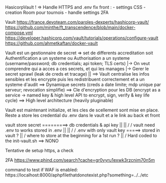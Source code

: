 HasicorpVault ! => Handle HTTPS and .env
fix front :
	- settings CSS
	- creation Room pour tournois
	- handle settings
2FA

Vault
https://france.devoteam.com/paroles-dexperts/hashicorp-vault/
https://github.com/minthe/ft_transcendence/blob/main/docker-compose.yml
https://developer.hashicorp.com/vault/tutorials/operations/configure-vault
https://github.com/ahmetkaftan/docker-vault

Vault est un gestionnaire de secret => set de differents accreditation soit Authentification a un systeme ou Authorisation a un systeme (username/password; db credentials; api token; TLS certs)
|-> On veut comprendre qui a acces a ces secrets, et qui les manages
|-> Gerer le secret sprawl (leak de creds et tracage)
||
==> Vault centralise les infos sensibles et les encrypte puis les redistribuent correctement et a un systeme d'audit
==> Dynamique secrets (creds a date limite; mdp unique par serveur; revocation simplifie)
==> Cle d'encryption pour les DB (encrypt as a service -> named key & high level API to encrypt, sign, verify & key life cycle)
==> High level architecture (heavily pluginable)

Vault est maintenant initialize, et les cles de scellement sont mise en place. Reste a store les credential du .env dans le vault et a le link au back et front

vault store secret =========> db credentials & api key
	||								||
	\/								\/
vault need .env to works	stored in .env
	||								||
	\/								\/
.env with only vault key =====> stored in vault ?
									||
									\/
								where to store at the beginning
								for a 1st run ?
									||
									\/
								Hard coded to the init-vault.sh ==> NONO
	

Tentative de setup https, a check

2FA
https://www.phind.com/search?cache=gr0vyru1exwk3rzcnim70n5m


command to test if WAF is enabled:
https://localhost:8000/aphpfilethatdonotexist.php?something=../../etc